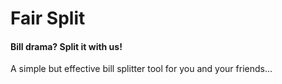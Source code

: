 # Fair Split
<h4>Bill drama? Split it with us!</h4>
A simple but effective bill splitter tool for you and your friends...
